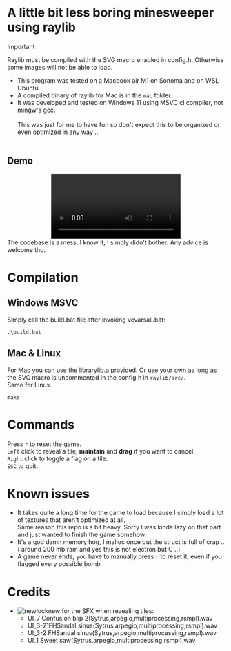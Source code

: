 
# A little bit less boring minesweeper using raylib
> [!IMPORTANT]
> Raylib must be compiled with the SVG macro enabled in config.h.
>  Otherwise some images will not be able to load.
> 
- This program was tested on a Macbook air M1 on Sonoma and on WSL Ubuntu. 
- A compiled binary of raylib for Mac is in the ```mac``` folder.<br>
- It was developed and tested on Windows 11 using MSVC cl compiler, not mingw's gcc.<br><br>
This was just for me to have fun so don't expect this to be organized or even optimized in any way .. <br><br>
## Demo
<div align="center">
<video src="https://github.com/ChichiMsdk/ChichiSweeper/assets/111235918/780bad6d-23c8-4160-9d36-02c5d2bb3e74"></video><br>
</div>
The codebase is a mess, I know it, I simply didn't bother. Any advice is welcome tho.

# Compilation
## Windows MSVC
Simply call the build.bat file after invoking vcvarsall.bat:<br>

    .\build.bat
## Mac & Linux
For Mac you can use the librarylib.a provided. Or use your own as long as the SVG macro is uncommented in the config.h in ```raylib/src/```.
<br>Same for Linux.

    make
# Commands

Press `r` to reset the game.<br>
`Left` click to reveal a tile, **maintain** and **drag** if you want to cancel.<br>
`Right` click to toggle a flag on a tile.<br>
`ESC` to quit.

# Known issues
- It takes quite a long time for the game to load because I simply load a lot of textures that aren't optimized at all.<br>
Same reason this repo is a bit heavy. Sorry I was kinda lazy on that part and just wanted to finish the game somehow.<br>
- It's a god damn memory hog, I malloc once but the struct is full of crap .. ( around 200 mb ram and yes this is not electron but C ..)
- A game never ends; you have to manually press `r` to reset it, even if you flagged every possible bomb<br>

# Credits
- ![newlocknew](https://freesound.org/people/newlocknew/) for the SFX when revealing tiles:
    -   UI_7 Confusion blip 2(Sytrus,arpegio,multiprocessing,rsmpl).wav
    -   UI_3-21FHSandal sinus(Sytrus,arpegio,multiprocessing,rsmpl).wav
    -   UI_3-2 FHSandal sinus(Sytrus,arpegio,multiprocessing,rsmpl).wav
    -   UI_1 Sweet saw(Sytrus,arpegio,multiprocessing,rsmpl).wav
